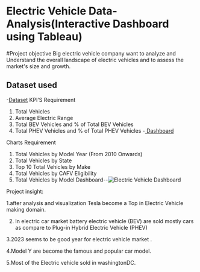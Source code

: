 # Electric Vehicle Data-Analysis(Interactive Dashboard using Tableau)
#Project objective 
Big electric vehicle company want to analyze and Understand the overall landscape of electric vehicles and to assess the market's size and growth.
## Dataset used
-<a href ="https://github.com/amitbhowate/Data-Analysis-Dashboard/blob/main/electric%20vehical.xlsb">Dataset</a>
KPI’S Requirement 
1. Total Vehicles
2. Average Electric Range
3. Total BEV Vehicles and % of Total BEV Vehicles
4. Total PHEV Vehicles and % of Total PHEV Vehicles
-<a href ="https://github.com/amitbhowate/Data-Analysis-Dashboard/blob/main/Electric%20Vehicle%20Dashboard.png"> Dashboard<a/>

Charts Requirement
1.	Total Vehicles by Model Year (From 2010 Onwards)
2.	Total Vehicles by State
3.	Top 10 Total Vehicles by Make
4.	Total Vehicles by CAFV Eligibility
5.	Total Vehicles by Model
Dashboard--![Electric Vehicle Dashboard](https://github.com/user-attachments/assets/d5020749-f1a1-4f64-b0d7-828f34948734)

Project insight:

1.after analysis and visualization Tesla become a Top in Electric Vehicle making domain.


2. In electric car market battery electric vehicle (BEV) are sold mostly cars as compare to Plug-in Hybrid Electric Vehicle (PHEV) 


3.2023 seems to be good year for electric vehicle market .

   
4.Model Y are become the famous and popular car model.


5.Most of the Electric vehicle sold in washingtonDC.
